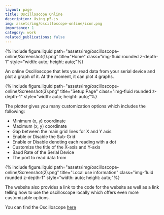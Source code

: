 ```yaml
---
layout: page
title: Oscilloscope Online
description: Using p5.js
img: assets/img/oscilloscope-online/icon.png
importance: 1
category: work
related_publications: false
---
```


{% include figure.liquid path="assets/img/oscilloscope-online/Screenshot(1).png" title="Home" class="img-fluid rounded z-depth-1" style="width: auto; height: auto;"%}

An online Oscilloscope that lets you read data from your serial device and plot a graph of it. At the moment, it can plot 4 graphs.

{% include figure.liquid path="assets/img/oscilloscope-online/Screenshot(3).png" title="Setup Page" class="img-fluid rounded z-depth-1" style="width: auto; height: auto;"%}

The plotter gives you many customization options which includes the following:

- Minimum (x, y) coordinate
- Maximum (x, y) coordinate
- Gap between the main grid lines for X and Y axis
- Enable or Disable the Sub-Grid
- Enable or Disable denoting each reading with a dot
- Customize the title of the X-axis and Y-axis
- Baud Rate of the Serial Device
- The port to read data from

{% include figure.liquid path="assets/img/oscilloscope-online/Screenshot(2).png" title="Local use information" class="img-fluid rounded z-depth-1" style="width: auto; height: auto;"%}

The website also provides a link to the code for the website as well as a link telling how to use the oscilloscope locally which offers even more customizable options.

You can find the Oscilloscope [here](https://kinghowler.github.io/Oscilloscope-Online/)
